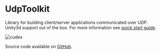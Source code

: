 # UdpToolkit

Library for building client/server applications communicated over UDP.  
Unity3d support out of the box. For more information see [quick start guide](documentation/quick-start-core.md).

![cudes](images/cubes.gif)

Source code available on [GitHub](https://github.com/rdcm/UdpToolkit).

